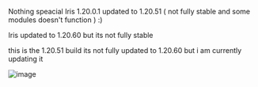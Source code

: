 Nothing speacial Iris 1.20.0.1 updated to 1.20.51 ( not fully stable and some modules doesn't function )
:)

Iris updated to 1.20.60 but its not fully stable

this is the 1.20.51 build its not fully updated to 1.20.60 but i am currently updating it

![image](https://github.com/xNotTozic/Iris-Updated/assets/70832788/49f2ffb0-ca5c-45d7-8534-dbea22f32e96)

